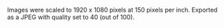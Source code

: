 Images were scaled to 1920 x 1080 pixels at 150 pixels per inch. Exported as a JPEG with quality set to 40 (out of 100).
